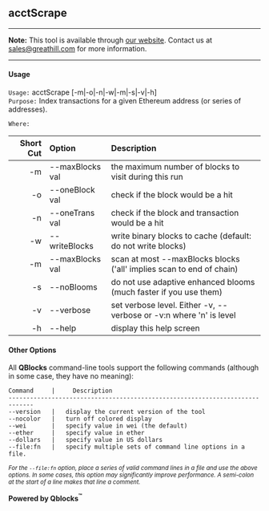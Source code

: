 ## acctScrape

***
**Note:** This tool is available through [our website](http://quickblocks.io). Contact us at [sales@greathill.com](mailto:sales@greathill.com) for more information.
***

#### Usage

`Usage:`    acctScrape [-m|-o|-n|-w|-m|-s|-v|-h]  
`Purpose:`  Index transactions for a given Ethereum address (or series of addresses).
             
`Where:`  

| Short Cut | Option | Description |
| -------: | :------- | :------- |
| -m | --maxBlocks val | the maximum number of blocks to visit during this run |
| -o | --oneBlock val | check if the block would be a hit |
| -n | --oneTrans val | check if the block and transaction would be a hit |
| -w | --writeBlocks | write binary blocks to cache (default: do not write blocks) |
| -m | --maxBlocks val | scan at most --maxBlocks blocks ('all' implies scan to end of chain) |
| -s | --noBlooms | do not use adaptive enhanced blooms (much faster if you use them) |
| -v | --verbose | set verbose level. Either -v, --verbose or -v:n where 'n' is level |
| -h | --help | display this help screen |

#### Other Options

All **QBlocks** command-line tools support the following commands (although in some case, they have no meaning):

    Command     |     Description
    -----------------------------------------------------------------------------
    --version   |   display the current version of the tool
    --nocolor   |   turn off colored display
    --wei       |   specify value in wei (the default)
    --ether     |   specify value in ether
    --dollars   |   specify value in US dollars
    --file:fn   |   specify multiple sets of command line options in a file.

<small>*For the `--file:fn` option, place a series of valid command lines in a file and use the above options. In some cases, this option may significantly improve performance. A semi-colon at the start of a line makes that line a comment.*</small>

**Powered by Qblocks<sup>&trade;</sup>**


